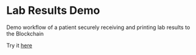 # Lab Results Demo

Demo workflow of a patient securely receiving and printing lab results to the Blockchain

Try it [here](https://mycoralhealth.io)
